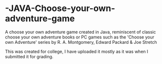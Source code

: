 # -JAVA-Choose-your-own-adventure-game
A choose your own adventure game created in Java, reminiscent of classic choose your own adventure books or PC games such as the 'Choose your own Adventure' series by R. A. Montgomery, Edward Packard &amp; Joe Stretch

This was created for college, I have uploaded it mostly as it was when I submitted it for grading.
